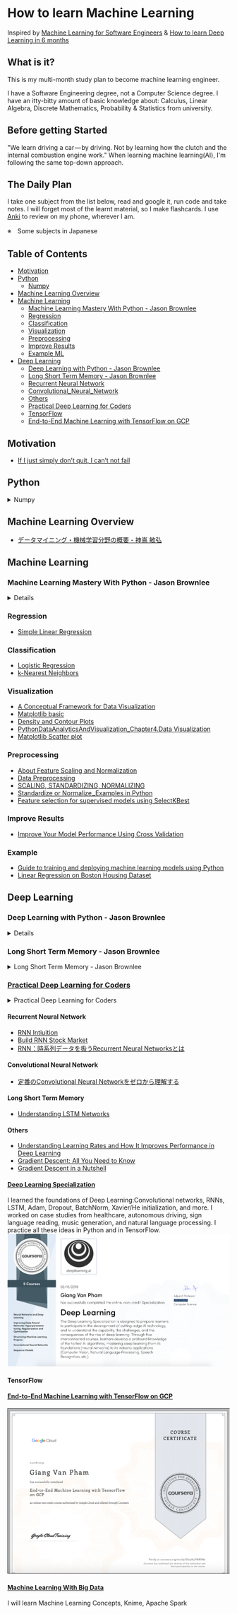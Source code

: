 # How to learn Machine Learning

Inspired by [Machine Learning for Software Engineers](https://github.com/ZuzooVn/machine-learning-for-software-engineers) & [How to learn Deep Learning in 6 months](https://towardsdatascience.com/how-to-learn-deep-learning-in-6-months-e45e40ef7d48)
## What is it?
This is my multi-month study plan to become machine learning engineer.

I have a Software Engineering degree, not a Computer Science degree. I have an itty-bitty amount of basic knowledge about: Calculus, Linear Algebra, Discrete Mathematics, Probability & Statistics from university.

## Before getting Started
"We learn driving a car — by driving. Not by learning how the clutch and the internal combustion engine work." When learning machine learning(AI), I'm following the same top-down approach.

## The Daily Plan
I take one subject from the list below, read and google it, run code and take notes.
I will forget most of the learnt material, so I make flashcards.
I use [Anki](https://apps.ankiweb.net/) to review on my phone, wherever I am.

※　Some subjects in Japanese

## Table of Contents
* [Motivation](#Motivation)
 * [Python](#Python)
   * [Numpy](#numpy)
 * [Machine Learning Overview](#machine-learning)   
 * [Machine Learning](#machine-learning)
   * [Machine Learning Mastery With Python - Jason Brownlee](#machine-learning-mastery-with-python---jason-brownlee)
   * [Regression](#regression)
   * [Classification](#classification)
   * [Visualization](#Visualization)
   * [Preprocessing](#Preprocessing)
   * [Improve Results](#improve-results)
   * [Example ML](#example-ml)
 * [Deep Learning](#deep-learning)
   * [Deep Learning with Python - Jason Brownlee](#)
   * [Long Short Term Memory - Jason Brownlee](#)
   * [Recurrent Neural Network](#recurrent-neural-network)
   * [Convolutional_Neural_Network](#convolutional-neural-network)
   * [Others](#others)
   * [Practical Deep Learning for Coders](#)
   * [TensorFlow](#)
   * [End-to-End Machine Learning with TensorFlow on GCP](#)

## Motivation
 * [If I just simply don’t quit, I can’t not fail](https://www.facebook.com/startupinsiderAsia/videos/719208845130806)
## Python
<details>
<summary>Numpy</summary>

- [Numpy Foundations](/Numpy/1.%20Numpy%20Foundation.ipynb)
- [NumPy - Iterating Over Array](/Numpy/2.%20NumpyArraysAndVectorizedComputation.ipynb)
- [Numpy Arrays And Vectorized Computation](/Numpy/3.%20Numpy%20IteratingOverArray.ipynb)

</details>

## Machine Learning Overview
 * [データマイニング・機械学習分野の概要 - 神嶌 敏弘 ](http://www.kamishima.net/archive/mldm-overview.pdf)

## Machine Learning
### Machine Learning Mastery With Python - Jason Brownlee
  <details>
  <summary>Details</summary>

  - [Chapter5.Understand Your Data With Descriptive Statistics](/Books/Machine%20Learning%20Mastery%20With%20Python%20-%20Jason%20Brownlee/Chapter5.UnderstandYourDataWithDescriptiveStatistics.ipynb)
  - [Chapter6.Understand Your Data With Visualization](/Books/Machine%20Learning%20Mastery%20With%20Python%20-%20Jason%20Brownlee/Chapter6.UnderstandYourDataWithVisualization.ipynb)
  - [Chapter7.Prepare Your Data For Machine Learning](/Books/Machine%20Learning%20Mastery%20With%20Python%20-%20Jason%20Brownlee/Chapter7.PrepareYourDataForMachineLearning.ipynb)
  - [Chapter8. Feature Selection For Machine Learning](/Books/Machine%20Learning%20Mastery%20With%20Python%20-%20Jason%20Brownlee/Chapter8.%20Feature%20Selection%20For%20Machine%20Learning.ipynb)
  - [Chapter9.Evaluate Performance Machine Learning Algorithms Resamling](/Books/Machine%20Learning%20Mastery%20With%20Python%20-%20Jason%20Brownlee/Chapter9.EvaluatePerformanceMachineLEarningAlgorithmsResamling.ipynb)
  - [Chapter10.Machine Learning Algorithm Performance Metrics](/Books/Machine%20Learning%20Mastery%20With%20Python%20-%20Jason%20Brownlee/Chapter10.MachineLearning%20AlgorithmPerformanceMetrics.ipynb)
  - [Chapter11.Spot Check Classification Algorithms](/Books/Machine%20Learning%20Mastery%20With%20Python%20-%20Jason%20Brownlee/Chapter11.SpotCheckClassificationAlgorithms.ipynb)
  - [Chapter12.Spot-Check Regression Algorithms Do](/Books/Machine%20Learning%20Mastery%20With%20Python%20-%20Jason%20Brownlee/Chapter12.Spot-CheckRegresssionAlgorithms%20Do.ipynb)
  - [Chapter13.Compare Machine Learning Algorithms](/Books/Machine%20Learning%20Mastery%20With%20Python%20-%20Jason%20Brownlee/Chapter13.CompareMachineLearningAlgorithms.ipynb)
  - [Chapter14.Automate Machine Learning Workflows With Pipelines](/Books/Machine%20Learning%20Mastery%20With%20Python%20-%20Jason%20Brownlee/Chapter14.AutomateMachineLearningWorkflowsWithPipelines.ipynb)
  - [Chapter15.Improve Performance with Ensembles](/Books/Machine%20Learning%20Mastery%20With%20Python%20-%20Jason%20Brownlee/Chapter15.ImprovePerformancewithEnsembles.ipynb)
  - [Chapter16.Improve Performance with Algorithm Tuning]
  - [Chapter17.Save and Load Machine Learning Models]
  - [Chapter18.Predictive Modeling Project Template](/Books/Machine%20Learning%20Mastery%20With%20Python%20-%20Jason%20Brownlee/Chapter18.PredictiveModelingProjectTemplate.ipynb)
  - [Chapter19.Your First Machine Learning Project in Python Step By Step](/Books/Machine%20Learning%20Mastery%20With%20Python%20-%20Jason%20Brownlee/Chapter19.YourFirstMachineLearningProjectinPythonStepByStep.ipynb)
  - [Chapter20.Regression Machine Learning Case Study Project]
  - [Chapter21.Binary Classification Machine Learning Case Study Project](/Books/Machine%20Learning%20Mastery%20With%20Python%20-%20Jason%20Brownlee/Chapter21.BinaryClassificationMachineLearningCaseStudyProject.ipynb)

  </details>

### Regression
  * [Simple Linear Regression](https://learnai-young.notebooks.azure.com/j/notebooks/Regression/%5BAI_DayX%5DSimpleLinearRegression.ipynb)
### Classification
  * [Logistic Regression](https://learnai-young.notebooks.azure.com/j/notebooks/Classification/%5BAI%20Day3%5DLogisticRegression.ipynb)
  * [k-Nearest Neighbors](https://learnai-young.notebooks.azure.com/j/notebooks/Classification/%5BAI%20Day4%5DKNN.ipynb)
### Visualization
 * [A Conceptual Framework for Data Visualization](https://learnai-young.notebooks.azure.com/j/notebooks/DataVisualization/A%20Conceptual%20Framework%20for%20Data%20Visualization.ipynb)
 * [Matplotlib basic](https://learnai-young.notebooks.azure.com/j/notebooks/DataVisualization/%5B20181004%5DMatplotlib_Basic.ipynb)
 * [Density and Contour Plots](https://learnai-young.notebooks.azure.com/j/notebooks/DataVisualization/%5BDay%201%5D%20Density%20and%20Contour%20Plots.ipynb)
 * [PythonDataAnalyticsAndVisualization_Chapter4.Data Visualization](https://learnai-young.notebooks.azure.com/j/notebooks/DataVisualization/PythonDataAnalyticsAndVisualization/Chapter4.Data%20Visualization.ipynb)
 * [Matplotlib Scatter plot](https://learnai-young.notebooks.azure.com/j/notebooks/DataVisualization/MatplotlibScatterplot.ipynb)
### Preprocessing
 * [About Feature Scaling and Normalization](https://learnai-young.notebooks.azure.com/j/notebooks/DataPreprocessing/About%20Feature%20Scaling%20and%20Normalization.ipynb)
 * [Data Preprocessing](https://learnai-young.notebooks.azure.com/j/notebooks/DataPreprocessing/%5BAI_Day2%5DDataPreprocessing.ipynb)
 * [SCALING, STANDARDIZING, NORMALIZING](https://learnai-young.notebooks.azure.com/j/notebooks/DataPreprocessing/SCALING,%20STANDARDIZING,%20NORMALIZING.ipynb)
 * [Standardize or Normalize _Examples in Python](https://learnai-young.notebooks.azure.com/j/notebooks/DataPreprocessing/Standardize%20or%20Normalize%E2%80%8A_Examples%20in%20Python.ipynb)
 * [Feature selection for supervised models using SelectKBest](https://learnai-young.notebooks.azure.com/j/notebooks/DataPreprocessing/Feature%20selection%20for%20supervised%20models%20using%20SelectKBest.ipynb)
### Improve Results
 * [Improve Your Model Performance Using Cross Validation](https://learnai-young.notebooks.azure.com/j/notebooks/DataPreprocessing/ImproveYourModelPerformanceUsingCrossValidation.ipynb)

### Example
   * [Guide to training and deploying machine learning models using Python](https://learnai-young.notebooks.azure.com/j/notebooks/Medium/Guide%20to%20training%20and%20deploying%20machine%20learning%20models%20using%20Python.ipynb)
   * [Linear Regression on Boston Housing Dataset](https://learnai-young.notebooks.azure.com/j/notebooks/%5BBlog%5DTutorial/Linear%20Regression%20on%20Boston%20Housing%20Dataset.ipynb)

## Deep Learning
### Deep Learning with Python - Jason Brownlee
<details>
<summary>Details</summary>

- [Chapter2.Introduction To Theano](/Books/DeepLearningwithPython%20-%20Jason%20Brownlee/Chapter2.IntroductionToTheano.ipynb)
- [Chapter3.Introduction to TensorFlow](/Books/DeepLearningwithPython%20-%20Jason%20Brownlee/Chapter3.IntroductiontoTensorFlow.ipynb)
- [Chapter4.Introduction to Keras](/Books/DeepLearningwithPython%20-%20Jason%20Brownlee/Chapter4.IntroductiontoKeras.ipynb)
- Chapter 5. Project: Develop Large Models on GPUs Cheaply In the Cloud(AWS)
- [Chapter6.Crash Course In Multi-Layer Perceptrons](/Books/DeepLearningwithPython%20-%20Jason%20Brownlee/Chapter6.CrashCourseInMulti-LayerPerceptrons.ipynb)
- [Chapter7. Develop Your First Neural Network With keras](/Books/DeepLearningwithPython%20-%20Jason%20Brownlee/Chapter7.%20Develop%20Your%20First%20Neural%20Network%20With%20keras.ipynb)
- [Chapter 8. Evaluate The Performance of Deep Learning Models](/Books/DeepLearningwithPython%20-%20Jason%20Brownlee/Chapter%208.%20Evaluate%20The%20Performance%20of%20Deep%20Learning%20Models.ipynb)
- [Chapter 9. Use Keras Models With Scikit-Learn For General Machine Learning](https://learnai-young.notebooks.azure.com/j/notebooks/%5BBook%5DDeepLearningwithPython%20-%20Jason%20Brownlee/Chapter%209.%20Use%20Keras%20Models%20With%20Scikit-Learn%20For%20General%20Machine%20Learning.ipynb)
- [Chapter 10. Project:Multiclass Classification Of Flower Species](https://learnai-young.notebooks.azure.com/j/notebooks/%5BBook%5DDeepLearningwithPython%20-%20Jason%20Brownlee/Chapter%2010.%20Project_Multiclass%20Classification%20Of%20Flower%20Species.ipynb)
</details>

### Long Short Term Memory - Jason Brownlee
<details>
<summary>Long Short Term Memory - Jason Brownlee</summary>

- [Chapter1.What are LSTMs](https://learnai-young.notebooks.azure.com/j/notebooks/%5BBook%5DLong%20Short-Term%20Memory%20Networks/Chapter1.What%20are%20LSTMs.ipynb)
- [Chapter2.How to Train LSTMs](https://learnai-young.notebooks.azure.com/j/notebooks/%5BBook%5DLong%20Short-Term%20Memory%20Networks/Chapter2.How%20to%20Train%20LSTMs.ipynb)
- [Chapter3.How to Prepare Data for LSTMs](https://learnai-young.notebooks.azure.com/j/notebooks/%5BBook%5DLong%20Short-Term%20Memory%20Networks/Chapter3.How%20to%20Prepare%20Data%20for%20LSTMs.ipynb)
- [Chapter4. How to Develop LSTMs in Keras](https://learnai-young.notebooks.azure.com/j/notebooks/%5BBook%5DLong%20Short-Term%20Memory%20Networks/Chapter4.%20How%20to%20Develop%20LSTMs%20in%20Keras.ipynb)

</details>

### [Practical Deep Learning for Coders](https://course.fast.ai/)
<details>
<summary>Practical Deep Learning for Coders</summary>

  * [1—RECOGNIZING CATS AND DOGS](https://course.fast.ai/lessons/lesson1.html)
  * [Lesson 1 note from @hiromi](https://medium.com/@hiromi_suenaga/deep-learning-2-part-1-lesson-1-602f73869197)
  * [Lesson 1 Annotated note from @zerotosingularity](https://www.zerotosingularity.com/blog/fast-ai-part-1-course-1-annotated-notes/)
  * [Fast.ai: What I Learned from Lessons 1–3](https://hackernoon.com/fast-ai-what-i-learned-from-lessons-1-3-b10f9958e3ff)
  * [2—CONVOLUTIONAL NEURAL NETWORKS](https://course.fast.ai/lessons/lesson2.html)
  * [Lesson 2 Annotated note from @amritv](https://forums.fast.ai/uploads/default/original/2X/b/b01dffa62debfb8450fb9a3969d650645c54a3aa.pdf)
  * [Lesson 2 note from @hiromi](https://medium.com/@hiromi_suenaga/deep-learning-2-part-1-lesson-2-eeae2edd2be4)
  * [Lesson2 Lecture Notes from @timlee](https://forums.fast.ai/t/deeplearning-lecnotes2/7515)

</details>

#### Recurrent Neural Network
  * [RNN Intiuition](https://learnai-young.notebooks.azure.com/j/notebooks/DeepLearning/RNN_Intiuition.ipynb)
  * [Build RNN Stock Market](https://learnai-young.notebooks.azure.com/j/notebooks/DeepLearning/BuildRNN.ipynb)
  * [RNN：時系列データを扱うRecurrent Neural Networksとは](https://deepage.net/deep_learning/2017/05/23/recurrent-neural-networks.html)
#### Convolutional Neural Network
  * [定番のConvolutional Neural Networkをゼロから理解する](https://deepage.net/deep_learning/2016/11/07/convolutional_neural_network.html)
#### Long Short Term Memory
  * [Understanding LSTM Networks](https://learnai-young.notebooks.azure.com/j/notebooks/%5BBook%5DLong%20Short-Term%20Memory%20Networks/Understanding%20LSTM%20Networks.ipynb)
#### Others
  * [Understanding Learning Rates and How It Improves Performance in Deep Learning](https://towardsdatascience.com/understanding-learning-rates-and-how-it-improves-performance-in-deep-learning-d0d4059c1c10)
  * [Gradient Descent: All You Need to Know](https://hackernoon.com/gradient-descent-aynk-7cbe95a778da)
  * [Gradient Descent in a Nutshell](https://towardsdatascience.com/gradient-descent-in-a-nutshell-eaf8c18212f0)

#### [Deep Learning Specialization](https://www.coursera.org/specializations/deep-learning)
I learned the foundations of Deep Learning:Convolutional networks, RNNs, LSTM, Adam, Dropout, BatchNorm, Xavier/He initialization, and more. I worked on case studies from healthcare, autonomous driving, sign language reading, music generation, and natural language processing. I practice all these ideas in Python and in TensorFlow.
![Deep Learning Specialization](Deep%20Learning%20Specialization.png)
#### TensorFlow
#### [End-to-End Machine Learning with TensorFlow on GCP](https://www.coursera.org/learn/end-to-end-ml-tensorflow-gcp)
![End-to-End Machine Learning with TensorFlow on GCP](End-to-End%20Machine%20Learning%20with%20TensorFlow%20on%20GCP.png)
#### [Machine Learning With Big Data](https://www.coursera.org/learn/big-data-machine-learning)
I will learn Machine Learning Concepts, Knime, Apache Spark

